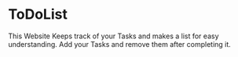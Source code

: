 # ToDoList
This Website Keeps track of your Tasks and makes a list for easy understanding. Add your Tasks and remove them after completing it. 
